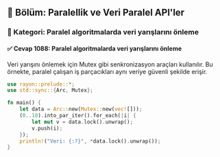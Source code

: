 ## 📘 Bölüm: Paralellik ve Veri Paralel API'ler  
### 🔹 Kategori: Paralel algoritmalarda veri yarışlarını önleme  
#### ✅ Cevap 1088: Paralel algoritmalarda veri yarışlarını önleme

Veri yarışını önlemek için Mutex gibi senkronizasyon araçları kullanılır. Bu örnekte, paralel çalışan iş parçacıkları aynı veriye güvenli şekilde erişir.

```rust
use rayon::prelude::*;
use std::sync::{Arc, Mutex};

fn main() {
    let data = Arc::new(Mutex::new(vec![]));
    (0..10).into_par_iter().for_each(|i| {
        let mut v = data.lock().unwrap();
        v.push(i);
    });
    println!("Veri: {:?}", *data.lock().unwrap());
}
```
